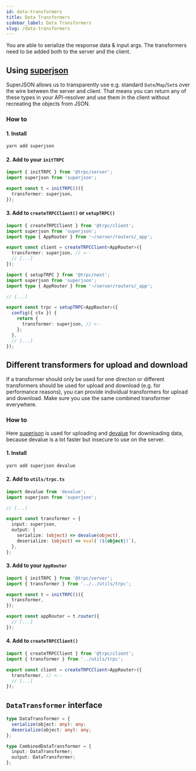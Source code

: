 ```yaml
---
id: data-transformers
title: Data Transformers
sidebar_label: Data Transformers
slug: /data-transformers
---
```


You are able to serialize the response data & input args. The transformers need to be added both to the server and the client.

## Using [superjson](https://github.com/blitz-js/superjson)

SuperJSON allows us to transparently use e.g. standard `Date`/`Map`/`Set`s over the wire between the server and client. That means you can return any of these types in your API-resolver and use them in the client without recreating the objects from JSON.

### How to

#### 1. Install

```bash
yarn add superjson
```

#### 2. Add to your `initTRPC`

```ts title='routers/router/_app.ts'
import { initTRPC } from '@trpc/server';
import superjson from 'superjson';

export const t = initTRPC()({
  transformer: superjson,
});
```

#### 3. Add to `createTRPCClient()` or `setupTRPC()`

```ts
import { createTRPCClient } from '@trpc/client';
import superjson from 'superjson';
import type { AppRouter } from '~/server/routers/_app';

export const client = createTRPCClient<AppRouter>({
  transformer: superjson, // <--
  // [...]
});
```

```ts title='utils/trpc.ts'
import { setupTRPC } from '@trpc/next';
import superjson from 'superjson';
import type { AppRouter } from '~/server/routers/_app';

// [...]

export const trpc = setupTRPC<AppRouter>({
  config({ ctx }) {
    return {
      transformer: superjson, // <-- 
    };
  },
  // [...]
});
```

## Different transformers for upload and download

If a transformer should only be used for one directon or different transformers should be used for upload and download (e.g. for performance reasons), you can provide individual transformers for upload and download. Make sure you use the same combined transformer everywhere.

### How to

Here [superjson](https://github.com/blitz-js/superjson) is used for uploading and [devalue](https://github.com/Rich-Harris/devalue) for downloading data, because devalue is a lot faster but insecure to use on the server.

#### 1. Install

```bash
yarn add superjson devalue
```

#### 2. Add to `utils/trpc.ts`

```ts title='utils/trpc.ts'
import devalue from 'devalue';
import superjson from 'superjson';

// [...]

export const transformer = {
  input: superjson,
  output: {
    serialize: (object) => devalue(object),
    deserialize: (object) => eval(`(${object})`),
  },
};
```

#### 3. Add to your `AppRouter`

```ts title='server/routers/_app.ts'
import { initTRPC } from '@trpc/server';
import { transformer } from '../../utils/trpc';

export const t = initTRPC()({
  transformer,
});

export const appRouter = t.router({
  // [...]
});
```

#### 4. Add to `createTRPCClient()`

```ts title='client.ts'
import { createTRPCClient } from '@trpc/client';
import { transformer } from '../utils/trpc';

export const client = createTRPCClient<AppRouter>({
  transformer, // <--
  // [...]
});
```

## `DataTransformer` interface

```ts
type DataTransformer = {
  serialize(object: any): any;
  deserialize(object: any): any;
};

type CombinedDataTransformer = {
  input: DataTransformer;
  output: DataTransformer;
};
```
